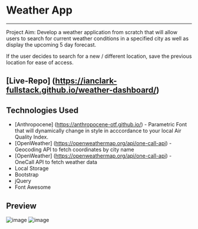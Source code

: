 # Weather App 
---
Project Aim: Develop a weather application from scratch that will allow users to search for current weather conditions in a specified city as well as display the upcoming 5 day forecast. 

If the user decides to search for a new / different location, save the previous location for ease of access. 

[Live-Repo] (https://ianclark-fullstack.github.io/weather-dashboard/)
---
## Technologies Used 
* [Anthropocene] (https://anthropocene-otf.github.io/) - Parametric Font that will dynamically change in style in acccordance to your local Air Quality Index. 
* [OpenWeather] (https://openweathermap.org/api/one-call-api) - Geocoding API to fetch coordinates by city name 
* [OpenWeather] (https://openweathermap.org/api/one-call-api) - OneCall API to fetch weather data
* Local Storage 
* Bootstrap
* jQuery 
* Font Awesome 

## Preview 
![image](https://user-images.githubusercontent.com/90655370/137425623-a5cf358e-f856-4f88-ba1e-9b6cf7a47262.png)
![image](https://user-images.githubusercontent.com/90655370/137425770-879f6e14-37f5-421b-84de-87db3c372213.png)

